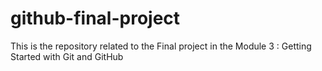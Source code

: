 # github-final-project
This is the repository related to the Final project in the Module 3 : Getting Started with Git and GitHub
